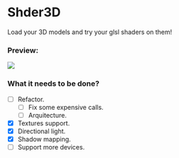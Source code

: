 # Shder3D
Load your 3D models and try your glsl shaders on them!


### Preview:
![](readmefiles/Shder3D.gif)

### What it needs to be done? 
- [ ] Refactor.
   - [ ] Fix some expensive calls.
   - [ ] Arquitecture.
- [x] Textures support.
- [x] Directional light.
- [X] Shadow mapping.
- [ ] Support more devices.
